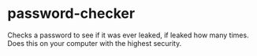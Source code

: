 # password-checker
Checks a password to see if it was ever leaked, if leaked how many times. Does this on your computer with the highest security.
